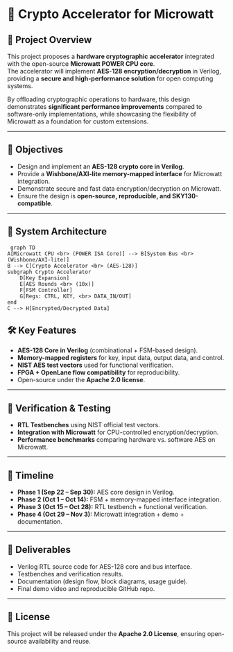 # 🔐 Crypto Accelerator for Microwatt  

## 📖 Project Overview  
This project proposes a **hardware cryptographic accelerator** integrated with the open-source **Microwatt POWER CPU core**.  
The accelerator will implement **AES-128 encryption/decryption** in Verilog, providing a **secure and high-performance solution** for open computing systems.  

By offloading cryptographic operations to hardware, this design demonstrates **significant performance improvements** compared to software-only implementations, while showcasing the flexibility of Microwatt as a foundation for custom extensions.  

---

## 🎯 Objectives  
- Design and implement an **AES-128 crypto core in Verilog**.  
- Provide a **Wishbone/AXI-lite memory-mapped interface** for Microwatt integration.  
- Demonstrate secure and fast data encryption/decryption on Microwatt.  
- Ensure the design is **open-source, reproducible, and SKY130-compatible**.  

---

## 🔲 System Architecture  
     graph TD
    A[Microwatt CPU <br> (POWER ISA Core)] --> B[System Bus <br> (Wishbone/AXI-lite)]
    B --> C[Crypto Accelerator <br> (AES-128)]
    subgraph Crypto Accelerator
        D[Key Expansion]
        E[AES Rounds <br> (10x)]
        F[FSM Controller]
        G[Regs: CTRL, KEY, <br> DATA_IN/OUT]
    end
    C --> H[Encrypted/Decrypted Data]     


## 🛠️ Key Features  
- **AES-128 Core in Verilog** (combinational + FSM-based design).  
- **Memory-mapped registers** for key, input data, output data, and control.  
- **NIST AES test vectors** used for functional verification.  
- **FPGA + OpenLane flow compatibility** for reproducibility.  
- Open-source under the **Apache 2.0 license**.  

---

## 🧪 Verification & Testing  
- **RTL Testbenches** using NIST official test vectors.  
- **Integration with Microwatt** for CPU-controlled encryption/decryption.  
- **Performance benchmarks** comparing hardware vs. software AES on Microwatt.  

---

## 📅 Timeline  
- **Phase 1 (Sep 22 – Sep 30):** AES core design in Verilog.  
- **Phase 2 (Oct 1 – Oct 14):** FSM + memory-mapped interface integration.  
- **Phase 3 (Oct 15 – Oct 28):** RTL testbench + functional verification.  
- **Phase 4 (Oct 29 – Nov 3):** Microwatt integration + demo + documentation.  

---

## 📂 Deliverables  
- Verilog RTL source code for AES-128 core and bus interface.  
- Testbenches and verification results.  
- Documentation (design flow, block diagrams, usage guide).  
- Final demo video and reproducible GitHub repo.  

---

## 📜 License  
This project will be released under the **Apache 2.0 License**, ensuring open-source availability and reuse.  

